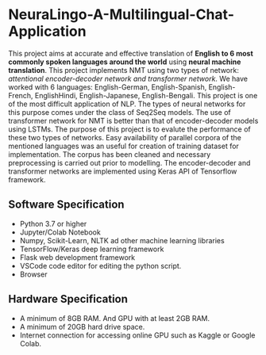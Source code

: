 # NeuraLingo-A-Multilingual-Chat-Application

This project aims at accurate and effective translation of **English to 6 most commonly spoken languages around the world** using **neural machine translation**. This project implements NMT using two types of network: *attentional encoder-decoder network and transformer network*.
We have worked with 6 languages: English-German, English-Spanish, English-French, EnglishHindi, English-Japanese, English-Bengali. This project is one of the most difficult application of NLP. The types of neural networks for this purpose comes under the class of Seq2Seq models. The use of transformer network for NMT is better than that of encoder-decoder models using LSTMs. The purpose of this project is to evalute the performance of these two types of networks. Easy availability of parallel corpora of the mentioned languages was an useful for creation of training dataset for implementation. The corpus has been cleaned and necessary preprocessing is carried out prior to modelling. The encoder-decoder and transformer networks are implemented using Keras API of Tensorflow framework.

## Software Specification

 * Python 3.7 or higher
 * Jupyter/Colab Notebook
 * Numpy, Scikit-Learn, NLTK ad other machine learning libraries
 * TensorFlow/Keras deep learning framework
 * Flask web development framework
 * VSCode code editor for editing the python script.
 * Browser

## Hardware Specification

* A minimum of 8GB RAM. And GPU with at least 2GB RAM.
* A minimum of 20GB hard drive space.
* Internet connection for accessing online GPU such as Kaggle or Google Colab.
